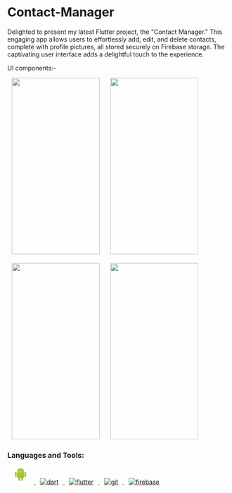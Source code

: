 # Contact-Manager
<p>Delighted to present my latest Flutter project, the "Contact Manager." This engaging app allows users to effortlessly add, edit, and delete contacts, 
complete with profile pictures, all stored securely on Firebase storage. The captivating user interface adds a delightful touch to the experience.</p>

UI components:-
<p float="left">
  <img src="https://github.com/Anshu-Parmar/Contact-Manager/assets/92868018/d78e5dc9-6115-4914-ac10-4f353541db67" width="200" height="400" hspace="10"/>
  <img src="https://github.com/Anshu-Parmar/Contact-Manager/assets/92868018/b1273f4a-df3c-490e-afea-b383465b6050" width="200" height="400" hspace="10"/>
  <br><br>
  <img src="https://github.com/Anshu-Parmar/Contact-Manager/assets/92868018/8ca9cba9-e11c-4b7f-8cac-ca60c80d6121" width="200" height="400" hspace="10"/>
  <img src="https://github.com/Anshu-Parmar/Contact-Manager/assets/92868018/e79c2522-00a4-4316-af5f-ffe442a11814" width="200" height="400" hspace="10"/>
</p>

<h3 align="left">Languages and Tools:</h3>
<p align="left"> <a href="https://developer.android.com" target="_blank" rel="noreferrer"> <img src="https://raw.githubusercontent.com/devicons/devicon/master/icons/android/android-original-wordmark.svg" alt="android" width="40" height="40" hspace="10"/> </a>  <a href="https://dart.dev" target="_blank" rel="noreferrer"> <img src="https://www.vectorlogo.zone/logos/dartlang/dartlang-icon.svg" alt="dart" width="40" height="40" hspace="10"/> </a> <a href="https://flutter.dev" target="_blank" rel="noreferrer"> <img src="https://www.vectorlogo.zone/logos/flutterio/flutterio-icon.svg" alt="flutter" width="40" height="40" hspace="10"/> </a> <a href="https://git-scm.com/" target="_blank" rel="noreferrer"> <img src="https://www.vectorlogo.zone/logos/git-scm/git-scm-icon.svg" alt="git" width="40" height="40" hspace="10"/> </a><a href="https://firebase.google.com/" target="_blank" rel="noreferrer"> <img src="https://www.vectorlogo.zone/logos/firebase/firebase-icon.svg" alt="firebase" width="40" height="40" hspace="10"/> </a>  </p>

